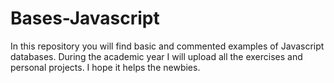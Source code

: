 # Bases-Javascript
In this repository you will find basic and commented examples of Javascript databases. During the academic year I will upload all the exercises and personal projects. I hope it helps the newbies.
